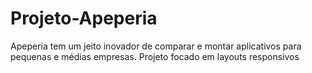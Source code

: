 # Projeto-Apeperia
Apeperia tem um jeito inovador de comparar e montar aplicativos para pequenas e médias empresas. Projeto focado em layouts responsivos
